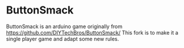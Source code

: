 # ButtonSmack

ButtonSmack is an arduino game originally from https://github.com/DIYTechBros/ButtonSmack/
This fork is to make it a single player game and adapt some new rules.
